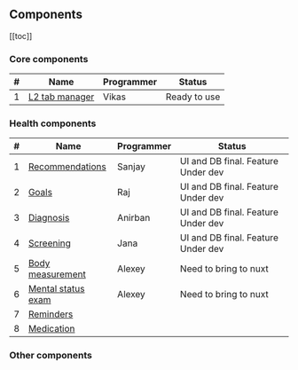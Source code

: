 ## Components

[[toc]]

### Core components

| #   | Name                                 | Programmer | Status       |
| --- | ------------------------------------ | ---------- | ------------ |
| 1   | [L2 tab manager](./cl-tabs-manager/) | Vikas      | Ready to use |

### Health components

| #   | Name                         | Programmer | Status                             |
| --- | ---------------------------- | ---------- | ---------------------------------- |
| 1   | [Recommendations](./rex/)    | Sanjay     | UI and DB final. Feature Under dev |
| 2   | [Goals](./goal/)             | Raj        | UI and DB final. Feature Under dev |
| 3   | [Diagnosis](./dx/)           | Anirban    | UI and DB final. Feature Under dev |
| 4   | [Screening](./scr/)          | Jana       | UI and DB final. Feature Under dev |
| 5   | [Body measurement](./bm/)    | Alexey     | Need to bring to nuxt              |
| 6   | [Mental status exam](./mse/) | Alexey     | Need to bring to nuxt              |
| 7   | [Reminders](./rem/)          |            |                                    |
| 8   | [Medication](./medications/) |            |                                    |

### Other components
